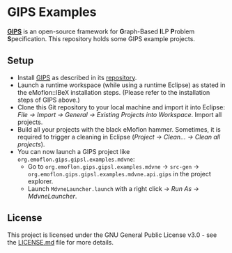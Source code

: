 # GIPS Examples

[**GIPS**](https://github.com/Echtzeitsysteme/gips) is an open-source framework for **G**raph-Based **I**LP **P**roblem **S**pecification.
This repository holds some GIPS example projects.


## Setup

* Install [GIPS](https://github.com/Echtzeitsysteme/gips) as described in its [repository](https://github.com/Echtzeitsysteme/gips).
* Launch a runtime workspace (while using a runtime Eclipse) as stated in the eMoflon::IBeX installation steps. (Please refer to the installation steps of GIPS above.)
* Clone this Git repository to your local machine and import it into Eclipse: *File -> Import -> General -> Existing Projects into Workspace*. Import all projects.
* Build all your projects with the black eMoflon hammer. Sometimes, it is required to trigger a cleaning in Eclipse (*Project -> Clean... -> Clean all projects*).
* You can now launch a GIPS project like `org.emoflon.gips.gipsl.examples.mdvne`:
    * Go to `org.emoflon.gips.gipsl.examples.mdvne` -> `src-gen` -> `org.emoflon.gips.gipsl.examples.mdvne.api.gips` in the project explorer.
    * Launch `MdvneLauncher.launch` with a right click -> _Run As_ -> _MdvneLauncher_.


## License

This project is licensed under the GNU General Public License v3.0 - see the [LICENSE.md](LICENSE.md) file for more details.
